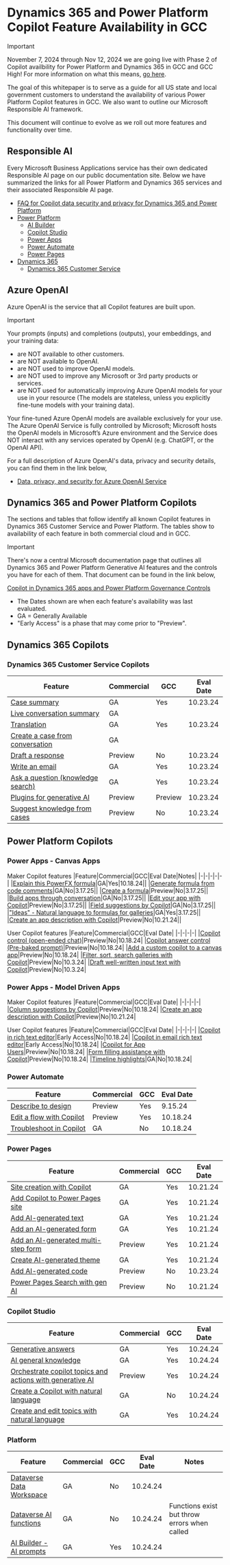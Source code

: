# Dynamics 365 and Power Platform Copilot Feature Availability in GCC
> [!IMPORTANT]
> November 7, 2024 through Nov 12, 2024 we are going live with Phase 2 of Copilot availbility for Power Platform and Dynamics 365 in GCC and GCC High!  For more information on what this means, [go here](https://github.com/microsoft/Federal-Business-Applications/blob/main/whitepapers/copilot/README.md).

The goal of this whitepaper is to serve as a guide for all US state and local government customers to understand the availability of various Power Platform Copilot features in GCC.  We also want to outline our Microsoft Responsible AI framework.  

This document will continue to evolve as we roll out more features and functionality over time.

## Responsible AI
Every Microsoft Business Applications service has their own dedicated Responsible AI page on our public documentation site.  Below we have summarized the links for all Power Platform and Dynamics 365 services and their associated Responsible AI page.

* [FAQ for Copilot data security and privacy for Dynamics 365 and Power Platform](https://learn.microsoft.com/en-us/power-platform/faqs-copilot-data-security-privacy)
* [Power Platform](https://learn.microsoft.com/en-us/power-platform/responsible-ai-overview)
  * [AI Builder](https://learn.microsoft.com/en-us/ai-builder/responsible-ai-overview)
  * [Copilot Studio](https://learn.microsoft.com/en-us/microsoft-copilot-studio/responsible-ai-overview)
  * [Power Apps](https://learn.microsoft.com/en-us/power-apps/maker/common/responsible-ai-overview/)
  * [Power Automate](https://learn.microsoft.com/en-us/power-automate/responsible-ai-overview/)
  * [Power Pages](https://learn.microsoft.com/en-us/power-pages/responsible-ai-overview/)
* [Dynamics 365](https://learn.microsoft.com/en-us/dynamics365/responsible-ai-overview)
  * [Dynamics 365 Customer Service](https://learn.microsoft.com/en-us/dynamics365/customer-service/implement/responsible-ai-overview)
 
## Azure OpenAI
Azure OpenAI is the service that all Copilot features are built upon. 

> [!IMPORTANT] 
> Your prompts (inputs) and completions (outputs), your embeddings, and your training data:
> 
> * are NOT available to other customers.
> * are NOT available to OpenAI.
> * are NOT used to improve OpenAI models.
> * are NOT used to improve any Microsoft or 3rd party products or services.
> * are NOT used for automatically improving Azure OpenAI models for your use in your resource (The models are stateless, unless you explicitly fine-tune models with your training data).
> 
> Your fine-tuned Azure OpenAI models are available exclusively for your use.
The Azure OpenAI Service is fully controlled by Microsoft; Microsoft hosts the OpenAI models in Microsoft’s Azure environment and the Service does NOT interact with any services operated by OpenAI (e.g. ChatGPT, or the OpenAI API).

For a full description of Azure OpenAI's data, privacy and security details, you can find them in the link below,

* [Data, privacy, and security for Azure OpenAI Service](https://learn.microsoft.com/en-us/legal/cognitive-services/openai/data-privacy)

## Dynamics 365 and Power Platform Copilots
The sections and tables that follow identify all known Copilot features in Dynamics 365 Customer Service and Power Platform.  The tables show to availability of each feature in both commercial cloud and in GCC.
> [!IMPORTANT] 
> There's now a central Microsoft documentation page that outlines all Dynamics 365 and Power Platform Generative AI features and the controls you have for each of them.  That document can be found in the link below,
> 
> [Copilot in Dynamics 365 apps and Power Platform Governance Controls](https://learn.microsoft.com/en-us/power-platform/faqs-copilot-data-security-privacy#copilot-in-dynamics-365-apps-and-power-platform)

* The Dates shown are when each feature's availability was last evaluated.
* GA = Generally Available
* "Early Access" is a phase that may come prior to "Preview".

## Dynamics 365 Copilots

### Dynamics 365 Customer Service Copilots
|Feature|Commercial|GCC|Eval Date|
|-|-|-|-|
|[Case summary](https://learn.microsoft.com/en-us/dynamics365/customer-service/administer/copilot-enable-summary#enable-case-summaries)|GA|Yes|10.23.24|
|[Live conversation summary](https://learn.microsoft.com/en-us/dynamics365/customer-service/administer/copilot-enable-summary#enable-conversation-summaries)|GA|||
|[Translation](https://learn.microsoft.com/en-us/dynamics365/customer-service/administer/copilot-enable-help-pane#enable-translation)|GA|Yes|10.23.24|
|[Create a case from conversation](https://learn.microsoft.com/en-us/dynamics365/customer-service/use/copilot-use-summary#get-a-conversation-summary:~:text=Copy%20the%20summary.-,Select%20Create%20case,-to%20create%20a)|GA|||
|[Draft a response](https://learn.microsoft.com/en-us/dynamics365/customer-service/use/use-copilot-features#draft-a-chat-response-preview)|Preview|No|10.23.24|
|[Write an email](https://learn.microsoft.com/en-us/dynamics365/customer-service/use/use-copilot-email?tabs=richtexteditor)|GA|Yes|10.23.24|
|[Ask a question (knowledge search)](https://learn.microsoft.com/en-us/dynamics365/customer-service/use/use-copilot-features#ask-a-question)|GA|Yes|10.23.24|
|[Plugins for generative AI](https://learn.microsoft.com/en-us/dynamics365/customer-service/administer/enable-copilot-plugins-for-generative-ai)|Preview|Preview|10.23.24|
|[Suggest knowledge from cases](https://learn.microsoft.com/en-us/dynamics365/customer-service/use/use-copilot-knowledge-from-cases)|Preview|No|10.23.24|


## Power Platform Copilots

### Power Apps - Canvas Apps
Maker Copilot features
|Feature|Commercial|GCC|Eval Date|Notes|
|-|-|-|-|-|
|[Explain this PowerFX formula](https://learn.microsoft.com/en-us/power-apps/maker/canvas-apps/ai-formulas-formulabar#explain-a-formula)|GA|Yes|10.18.24||
|[Generate formula from code comments](https://learn.microsoft.com/en-us/power-apps/maker/canvas-apps/ai-formulas-formulabar#generate-formulas-from-code-comments)|GA|No|3.17.25||
|[Create a formula](https://learn.microsoft.com/en-us/power-apps/maker/canvas-apps/ai-formulas-formulabar#create-a-formula-preview)|Preview|No|3.17.25||
|[Build apps through conversation](https://learn.microsoft.com/en-us/power-apps/maker/canvas-apps/ai-conversations-create-app)|GA|No|3.17.25||
|[Edit your app with Copilot](https://learn.microsoft.com/en-us/power-apps/maker/canvas-apps/ai-edit-app)|Preview|No|3.17.25||
|[Field suggestions by Copilot](https://learn.microsoft.com/en-us/power-apps/maker/canvas-apps/ai-field-suggestions)|GA|No|3.17.25||
|["Ideas" - Natural language to formulas for galleries](https://learn.microsoft.com/en-us/power-apps/maker/canvas-apps/power-apps-ideas-transform)|GA|Yes|3.17.25||
|[Create an app description with Copilot](https://learn.microsoft.com/en-us/power-apps/maker/canvas-apps/save-publish-app#create-an-app-description-with-copilot-preview)|Preview|No|10.21.24||

User Copilot features
|Feature|Commercial|GCC|Eval Date|
|-|-|-|-|
|[Copilot control (open-ended chat)](https://learn.microsoft.com/en-us/power-apps/maker/canvas-apps/add-ai-copilot)|Preview|No|10.18.24|
|[Copilot answer control (Pre-baked prompt)](https://learn.microsoft.com/en-us/power-apps/maker/canvas-apps/copilot-answer-control-overview)|Preview|No|10.18.24|
|[Add a custom copilot to a canvas app](https://learn.microsoft.com/en-us/power-apps/maker/canvas-apps/add-custom-copilot)|Preview|No|10.18.24|
|[Filter, sort, search galleries with Copilot](https://learn.microsoft.com/en-us/power-apps/user/smartgrid)|Preview|No|10.3.24|
|[Draft well-written input text with Copilot](https://learn.microsoft.com/en-us/power-apps/user/well-written-input-text-copilot)|Preview|No|10.3.24|

### Power Apps - Model Driven Apps
Maker Copilot features
|Feature|Commercial|GCC|Eval Date|
|-|-|-|-|
|[Column suggestions by Copilot](https://learn.microsoft.com/en-us/power-apps/maker/model-driven-apps/create-and-edit-forms#column-suggestions-by-copilot-preview)|Preview|No|10.18.24|
|[Create an app description with Copilot](https://learn.microsoft.com/en-us/power-apps/maker/model-driven-apps/build-first-model-driven-app#create-an-app-description-with-copilot-preview)|Preview|No|10.21.24|

User Copilot features
|Feature|Commercial|GCC|Eval Date|
|-|-|-|-|
|[Copilot in rich text editor](https://learn.microsoft.com/en-us/power-apps/maker/model-driven-apps/copilot-control)|Early Access|No|10.18.24|
|[Copilot in email rich text editor](https://learn.microsoft.com/en-us/power-apps/maker/model-driven-apps/use-copilot-email-assist)|Early Access|No|10.18.24|
|[Copilot for App Users](https://learn.microsoft.com/en-us/power-apps/maker/model-driven-apps/add-ai-copilot)|Preview|No|10.18.24|
|[Form filling assistance with Copilot](https://learn.microsoft.com/en-us/power-apps/user/form-filling-assistance)|Preview|No|10.18.24|
|[Timeline highlights](https://learn.microsoft.com/en-us/power-apps/user/add-activities#use-timeline-highlights-powered-by-generative-ai)|GA|No|10.18.24|

### Power Automate
|Feature|Commercial|GCC|Eval Date|
|-|-|-|-|
|[Describe to design](https://learn.microsoft.com/en-us/power-automate/create-cloud-flow-from-description)|Preview|Yes|9.15.24|
|[Edit a flow with Copilot](https://learn.microsoft.com/en-us/power-automate/get-started-with-copilot#edit-a-flow-using-the-designer-with-copilot-capabilities)|Preview|Yes|10.18.24|
|[Troubleshoot in Copilot](https://learn.microsoft.com/en-us/power-automate/fix-flow-failures#troubleshoot-in-copilot)|GA|No|10.18.24|

### Power Pages
|Feature|Commercial|GCC|Eval Date|
|-|-|-|-|
|[Site creation with Copilot](https://learn.microsoft.com/en-us/power-pages/getting-started/create-site-copilot)|GA|Yes|10.21.24|
|[Add Copilot to Power Pages site](https://learn.microsoft.com/en-us/power-pages/getting-started/enable-chatbot)|GA|Yes|10.21.24|
|[Add AI-generated text](https://learn.microsoft.com/en-us/power-pages/getting-started/add-text-copilot)|GA|Yes|10.21.24|
|[Add an AI-generated form](https://learn.microsoft.com/en-us/power-pages/getting-started/add-form-copilot)|GA|Yes|10.21.24|
|[Add an AI-generated multi-step form](https://learn.microsoft.com/en-us/power-pages/getting-started/multistep-forms-copilot)|Preview|Yes|10.21.24|
|[Create AI-generated theme](https://learn.microsoft.com/en-us/power-pages/getting-started/theme-copilot)|GA|Yes|10.21.24|
|[Add AI-generated code](https://learn.microsoft.com/en-us/power-pages/configure/add-code-copilot)|Preview|No|10.23.24|
|[Power Pages Search with gen AI](https://learn.microsoft.com/en-us/power-pages/configure/search/generative-ai)|Preview|No|10.21.24|

### Copilot Studio
|Feature|Commercial|GCC|Eval Date|
|-|-|-|-|
|[Generative answers](https://learn.microsoft.com/en-us/microsoft-copilot-studio/nlu-gpt-overview#generative-answers)|GA|Yes|10.24.24|
|[AI general knowledge](https://learn.microsoft.com/en-us/microsoft-copilot-studio/nlu-gpt-overview#ai-general-knowledge)|GA|Yes|10.24.24|
|[Orchestrate copilot topics and actions with generative AI](https://learn.microsoft.com/en-us/microsoft-copilot-studio/advanced-generative-actions)|Preview|Yes|10.24.24|
|[Create a Copilot with natural language](https://learn.microsoft.com/en-us/microsoft-copilot-studio/fundamentals-get-started?tabs=web#create-a-copilot)|GA|No|10.24.24|
|[Create and edit topics with natural language](https://learn.microsoft.com/en-us/microsoft-copilot-studio/fundamentals-get-started?tabs=web#create-a-copilot)|GA|Yes|10.24.24|

### Platform
|Feature|Commercial|GCC|Eval Date|Notes|
|-|-|-|-|-|
|[Dataverse Data Workspace](https://www.microsoft.com/en-us/power-platform/blog/power-apps/data-workspace-is-now-generally-available/?msockid=30d3025b988b65e001ec13a7997364df)|GA|No|10.24.24||
|[Dataverse AI functions](https://learn.microsoft.com/en-us/power-platform/power-fx/reference/function-ai)|GA|No|10.24.24|Functions exist but throw errors when called|
|[AI Builder - AI prompts](https://learn.microsoft.com/en-us/ai-builder/prompts-overview)|GA|Yes|10.24.24|| 
